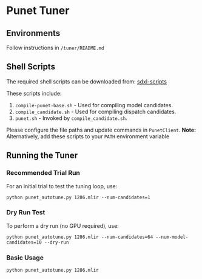 # Punet Tuner

## Environments
Follow instructions in `/tuner/README.md`

## Shell Scripts

The required shell scripts can be downloaded from: [sdxl-scripts](https://github.com/nod-ai/sdxl-scripts)

These scripts include:
1. `compile-punet-base.sh` - Used for compiling model candidates.
2. `compile_candidate.sh` - Used for compiling dispatch candidates.
3. `punet.sh` - Invoked by `compile_candidate.sh`.

Please configure the file paths and update commands in `PunetClient`.
**Note:** Alternatively, add these scripts to your `PATH` environment variable

## Running the Tuner

### Recommended Trial Run
For an initial trial to test the tuning loop, use:
```
python punet_autotune.py 1286.mlir --num-candidates=1
```

### Dry Run Test
To perform a dry run (no GPU required), use:
```
python punet_autotune.py 1286.mlir --num-candidates=64 --num-model-candidates=10 --dry-run
```

### Basic Usage
```
python punet_autotune.py 1286.mlir
```
